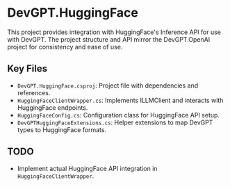 # DevGPT.HuggingFace

This project provides integration with HuggingFace's Inference API for use with DevGPT. The project structure and API mirror the DevGPT.OpenAI project for consistency and ease of use.

## Key Files
- `DevGPT.HuggingFace.csproj`: Project file with dependencies and references.
- `HuggingFaceClientWrapper.cs`: Implements ILLMClient and interacts with HuggingFace endpoints.
- `HuggingFaceConfig.cs`: Configuration class for HuggingFace API setup.
- `DevGPTHuggingFaceExtensions.cs`: Helper extensions to map DevGPT types to HuggingFace formats.

## TODO
- Implement actual HuggingFace API integration in `HuggingFaceClientWrapper`.
